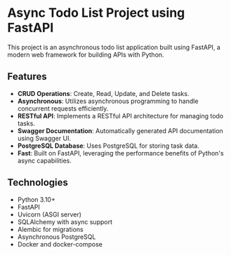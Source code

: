 # Async Todo List Project using FastAPI

This project is an asynchronous todo list application built using FastAPI, a modern web framework for building APIs with Python.

## Features

- **CRUD Operations**: Create, Read, Update, and Delete tasks.
- **Asynchronous**: Utilizes asynchronous programming to handle concurrent requests efficiently.
- **RESTful API**: Implements a RESTful API architecture for managing todo tasks.
- **Swagger Documentation**: Automatically generated API documentation using Swagger UI.
- **PostgreSQL Database**: Uses PostgreSQL for storing task data.
- **Fast**: Built on FastAPI, leveraging the performance benefits of Python's async capabilities.


## Technologies

- Python 3.10+
- FastAPI
- Uvicorn (ASGI server)
- SQLAlchemy with async support
- Alembic for migrations
- Asynchronous PostgreSQL
- Docker and docker-compose
